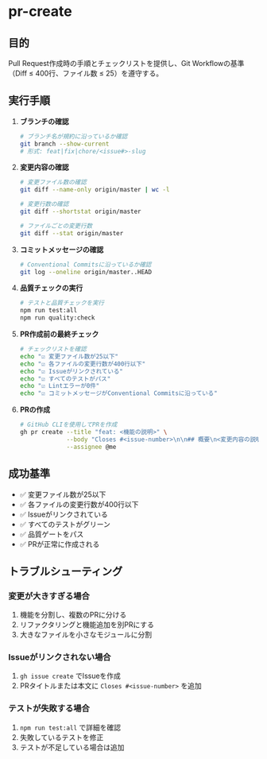 # pr-create

## 目的

Pull Request作成時の手順とチェックリストを提供し、Git Workflowの基準（Diff ≤ 400行、ファイル数 ≤ 25）を遵守する。

## 実行手順

1. **ブランチの確認**

   ```bash
   # ブランチ名が規約に沿っているか確認
   git branch --show-current
   # 形式: feat|fix|chore/<issue#>-slug
   ```

2. **変更内容の確認**

   ```bash
   # 変更ファイル数の確認
   git diff --name-only origin/master | wc -l

   # 変更行数の確認
   git diff --shortstat origin/master

   # ファイルごとの変更行数
   git diff --stat origin/master
   ```

3. **コミットメッセージの確認**

   ```bash
   # Conventional Commitsに沿っているか確認
   git log --oneline origin/master..HEAD
   ```

4. **品質チェックの実行**

   ```bash
   # テストと品質チェックを実行
   npm run test:all
   npm run quality:check
   ```

5. **PR作成前の最終チェック**

   ```bash
   # チェックリストを確認
   echo "☑︎ 変更ファイル数が25以下"
   echo "☑︎ 各ファイルの変更行数が400行以下"
   echo "☑︎ Issueがリンクされている"
   echo "☑︎ すべてのテストがパス"
   echo "☑︎ Lintエラーが0件"
   echo "☑︎ コミットメッセージがConventional Commitsに沿っている"
   ```

6. **PRの作成**
   ```bash
   # GitHub CLIを使用してPRを作成
   gh pr create --title "feat: <機能の説明>" \
                --body "Closes #<issue-number>\n\n## 概要\n<変更内容の説明>\n\n## 変更内容\n- [ ] <変更点1>\n- [ ] <変更点2>\n\n## テスト\n- [ ] Unitテスト追加/更新\n- [ ] E2Eテスト確認\n- [ ] カバレッジ70%以上" \
                --assignee @me
   ```

## 成功基準

- ✅ 変更ファイル数が25以下
- ✅ 各ファイルの変更行数が400行以下
- ✅ Issueがリンクされている
- ✅ すべてのテストがグリーン
- ✅ 品質ゲートをパス
- ✅ PRが正常に作成される

## トラブルシューティング

### 変更が大きすぎる場合

1. 機能を分割し、複数のPRに分ける
2. リファクタリングと機能追加を別PRにする
3. 大きなファイルを小さなモジュールに分割

### Issueがリンクされない場合

1. `gh issue create` でIssueを作成
2. PRタイトルまたは本文に `Closes #<issue-number>` を追加

### テストが失敗する場合

1. `npm run test:all` で詳細を確認
2. 失敗しているテストを修正
3. テストが不足している場合は追加
